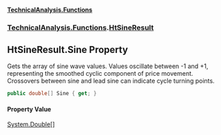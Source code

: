 #### [TechnicalAnalysis\.Functions](Atypical.TechnicalAnalysis.Functions.md 'Atypical\.TechnicalAnalysis\.Functions')
### [TechnicalAnalysis\.Functions](Atypical.TechnicalAnalysis.Functions.md#TechnicalAnalysis.Functions 'TechnicalAnalysis\.Functions').[HtSineResult](HtSineResult.md 'TechnicalAnalysis\.Functions\.HtSineResult')

## HtSineResult\.Sine Property

Gets the array of sine wave values\.
Values oscillate between \-1 and \+1, representing the smoothed cyclic component of price movement\.
Crossovers between sine and lead sine can indicate cycle turning points\.

```csharp
public double[] Sine { get; }
```

#### Property Value
[System\.Double](https://docs.microsoft.com/en-us/dotnet/api/System.Double 'System\.Double')[\[\]](https://docs.microsoft.com/en-us/dotnet/api/System.Array 'System\.Array')
